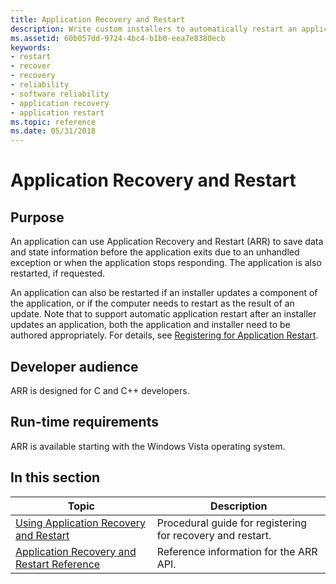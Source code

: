 ```yaml
---
title: Application Recovery and Restart
description: Write custom installers to automatically restart an application that has been shut down to complete an update. Save data and configure application recovery before exiting programs.
ms.assetid: 60b057dd-9724-4bc4-b1b0-eea7e8380ecb
keywords:
- restart
- recover
- recovery
- reliability
- software reliability
- application recovery
- application restart
ms.topic: reference
ms.date: 05/31/2018
---
```


# Application Recovery and Restart

## Purpose

An application can use Application Recovery and Restart (ARR) to save data and state information before the application exits due to an unhandled exception or when the application stops responding. The application is also restarted, if requested.

An application can also be restarted if an installer updates a component of the application, or if the computer needs to restart as the result of an update. Note that to support automatic application restart after an installer updates an application, both the application and installer need to be authored appropriately. For details, see [Registering for Application Restart](registering-for-application-restart.md).

## Developer audience

ARR is designed for C and C++ developers.

## Run-time requirements

ARR is available starting with the Windows Vista operating system.

## In this section



| Topic                                                                                                   | Description                                                           |
|---------------------------------------------------------------------------------------------------------|-----------------------------------------------------------------------|
| [Using Application Recovery and Restart](using-application-recovery-and-restart.md)<br/>         | Procedural guide for registering for recovery and restart.<br/> |
| [Application Recovery and Restart Reference](application-recovery-and-restart-reference.md)<br/> | Reference information for the ARR API. <br/>                    |



 

 

 





